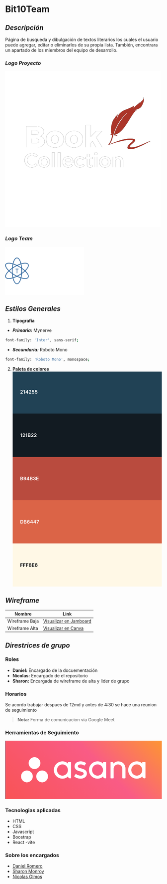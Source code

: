 # **Bit10Team**

## **_Descripción_**

Página de busqueda y dibulgación de textos literarios los cuales el usuario puede agregar, editar o eliminarlos de su propia lista. También, encontrara un apartado de los miembros del equipo de desarrollo.

### _Logo Proyecto_

![Logo de Proyecto](./public/img/bookLogo.png)

### _Logo Team_

![Logo de Team](./public/img/teamLogoBlanco.png)

## **_Estilos Generales_**

1. **Tipografia** 

  - **_Primaria:_** Mynerve 
```sh
font-family: 'Inter', sans-serif;
```
   - **_Secundaria:_**  Roboto Mono
```sh
font-family: 'Roboto Mono', monospace;
```
2. **Paleta de colores**
 ![Paleta de Colores](./public/img/PaletaDeColores.png)

## _**Wireframe**_

| Nombre | Link |
| ------ | ------ |
| Wireframe Baja | [Visualizar en Jamboard](https://jamboard.google.com/d/1eJa1pU6xK3mz4NtkUF7mlWvU8QhbN-glVlcAh_0H-lk/edit?usp=sharing) |
| Wireframe Alta | [Visualizar en Canva](https://www.canva.com/design/DAFb0gxRbeM/jYq38C2u4LbUa3hXFbJ_0g/view?mode=prototype) |

## _**Direstrices de grupo**_
### Roles
- **Daniel:** Encargado de la docuementación
- **Nicolas:** Encargado de el repositorio
- **Sharon:** Encargada de wireframe de alta y lider de grupo

### Horarios
Se acordo trabajar despues de 12md y antes de 4:30 se hace una reunion de seguimiento
> **Nota:** Forma de comunicacion via Google Meet

### Herramientas de Seguimiento 
![Logo de Asana](./public/img/logoAsana.png) 

### Tecnologias aplicadas
- HTML
- CSS
- Javascript
- Boostrap
- React -vite

### Sobre los encargados
- [Daniel Romero](https://github.com/3lD4n1el) 
- [Sharon Monroy](https://github.com/Sharontatiana)
- [Nicolas Olmos](https://github.com/nicolasnos)
